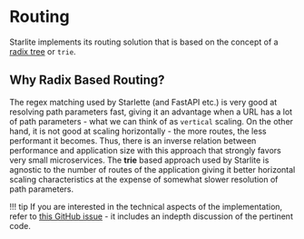 # Routing

Starlite implements its routing solution that is based on the concept of a
[radix tree](https://en.wikipedia.org/wiki/Radix_tree) or `trie`.

## Why Radix Based Routing?

The regex matching used by Starlette (and FastAPI etc.) is very good at resolving path parameters fast, giving it
an advantage when a URL has a lot of path parameters - what we can think of as `vertical` scaling. On the
other hand, it is not good at scaling horizontally - the more routes, the less performant it becomes. Thus,
there is an inverse relation between performance and application size with this approach that strongly favors very
small microservices. The **trie** based approach used by Starlite is agnostic to the number of routes of the
application giving it better horizontal scaling characteristics at the expense of somewhat slower resolution of path
parameters.

!!! tip
    If you are interested in the technical aspects of the implementation, refer to
    [this GitHub issue](https://github.com/starlite-api/starlite/issues/177) - it includes an indepth discussion of the
    pertinent code.
